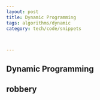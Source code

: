 ```yaml
---
layout: post
title: Dynamic Programming 
tags: algorithms/dynamic
category: tech/code/snippets
 


---
```


## Dynamic Programming 

<script src="https://gist.github.com/selimslab/84c11bcbfa0fbccfc767c4d22ca27101.js"></script>

<script src="https://gist.github.com/selimslab/92f81d60aa59a6a0618901af5968f0c1.js"></script>

<script src="https://gist.github.com/selimslab/9043c116758590bd26092d31290eab46.js"></script>

## robbery 

<script src="https://gist.github.com/selimslab/aed5b29695cff83f80e7bb9c2c52006c.js"></script>